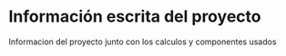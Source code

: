 # Información escrita del proyecto
Informacion del proyecto junto con los calculos y componentes usados
